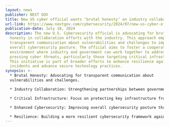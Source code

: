 ```yaml
---
layout: news
publisher: NEXT GOV
title: New US cyber official wants ‘brutal honesty’ on industry collaboration efforts
url-link: https://www.nextgov.com/cybersecurity/2024/07/new-us-cyber-official-wants-brutal-honesty-industry-collaboration-efforts/398154/
publication-date: July 18, 2024
description: The new U.S. Cybersecurity official is advocating for brutal
  honesty in collaboration efforts with the industry. This approach emphasizes
  transparent communication about vulnerabilities and challenges to improve the
  overall cybersecurity posture. The official aims to foster a cooperative
  environment where industry and government can work together to address
  pressing cyber threats, particularly those targeting critical infrastructure.
  This initiative is part of broader efforts to enhance resilience against cyber
  incidents and advance secure technology practices.
synopsis: >-
  * Brutal Honesty: Advocating for transparent communication about
  vulnerabilities and challenges.

  * Industry Collaboration: Strengthening partnerships between government and private sector.

  * Critical Infrastructure: Focus on protecting key infrastructure from cyber threats.

  * Enhanced Cybersecurity: Improving overall cybersecurity posture through cooperation.

  * Resilience: Building a more resilient cybersecurity framework against potential incidents.
---
```


